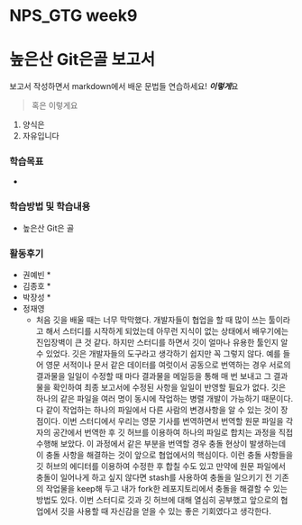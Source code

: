 # NPS_GTG week9

# 높은산 Git은골 보고서

보고서 작성하면서 markdown에서 배운 문법들 연습하세요! ***이렇게***요 

>  혹은 이렇게요
1. 양식은
2. 자유입니다

### 학습목표

* 

### 학습방법 및 학습내용

* 높은산 Git은 골  

 

> 

### 활동후기

* 권예빈
  * 
* 김종호
  * 
* 박장성
  * 
* 정재영
  * 처음 깃을 배울 때는 너무 막막했다. 개발자들이 협업을 할 때 많이 쓰는 툴이라고 해서 스터디를 시작하게 되었는데 아무런 지식이 없는 상태에서 배우기에는 진입장벽이 큰 것 같다. 하지만 스터디를 하면서 깃이 얼마나 유용한 툴인지 알 수 있었다. 깃은 개발자들의 도구라고 생각하기 쉽지만 꼭 그렇지 않다. 예를 들어 영문 서적이나 문서 같은 데이터를 여럿이서 공동으로 번역하는 경우 서로의 결과물을 일일이 수정할 때 마다 결과물을 메일등을 통해 매 번 보내고 그 결과물을 확인하여 최종 보고서에 수정된 사항을 일일이 반영할 필요가 없다. 깃은 하나의 같은 파일을 여러 명이 동시에 작업하는 병렬 개발이 가능하기 때문이다. 다 같이 작업하는 하나의 파일에서 다른 사람의 변경사항을 알 수 있는 것이 장점이다. 이번 스터디에서 우리는 영문 기사를 번역하면서 번역할 원문 파일을 각자의 공간에서 번역한 후 깃 허브를 이용하여 하나의 파일로 합치는 과정을 직접 수행해 보았다. 이 과정에서 같은 부분을 번역할 경우 충돌 현상이 발생하는데 이 충돌 사항을 해결하는 것이 앞으로 협업에서의 핵심이다. 이런 충돌 사항들을 깃 허브의 에디터를 이용하여 수정한 후 합칠 수도 있고 만약에 원문 파일에서 충돌이 일어나게 하고 싶지 않다면 stash를 사용하여 충돌을 일으키기 전 기존의 작업물을 keep해 두고 내가 fork한 레포지토리에서 충돌을 해결할 수 있는 방법도 있다. 이번 스터디로 깃과 깃 허브에 대해 열심히 공부했고 앞으로의 협업에서 깃을 사용할 때 자신감을 얻을 수 있는 좋은 기회였다고 생각한다. 
